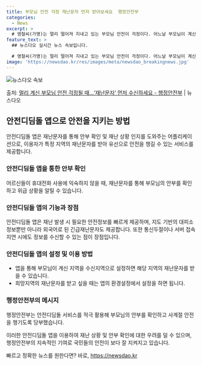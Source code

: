 ```yaml
---
title: 부모님 안전 걱정 재난문자 먼저 받아보세요  행정안전부
categories:
  - News
excerpt: >
  # 영철씨(가명)는 멀리 떨어져 지내고 있는 부모님 안전이 걱정이다. 어느날 부모님이 계신 고향에 많은 눈이…
feature_text: >
  ## 뉴스다오 실시간 뉴스 속보입니다.

  # 영철씨(가명)는 멀리 떨어져 지내고 있는 부모님 안전이 걱정이다. 어느날 부모님이 계신 고향에 많은 눈이…
image: 'https://newsdao.kr/res/images/meta/newsdao_breakingnews.jpg'
---
```


![뉴스다오 속보](https://newsdao.kr/res/images/meta/newsdao_breakingnews.jpg)

<p>출처: <a href="https://newsdao.kr/3105" rel="dofollow">멀리 계신 부모님 안전 걱정될 때…‘재난문자’ 먼저 수신하세요 - 행정안전부</a> | 뉴스다오</p>

<h2 data-ke-size="size26">안전디딤돌 앱으로 안전을 지키는 방법</h2>
안전디딤돌 앱은 재난문자를 통해 안부 확인 및 재난 상황 인지를 도와주는 어플리케이션으로, 이용자가 특정 지역의 재난문자를 받아 유선으로 안전을 챙길 수 있는 서비스를 제공합니다.

<h3><b>안전디딤돌 앱을 통한 안부 확인</b></h3>
<p data-ke-size="size16">어르신들이 휴대전화 사용에 익숙하지 않을 때, 재난문자를 통해 부모님의 안부를 확인하고 위급 상황을 알릴 수 있습니다.</p>

<h3><b>안전디딤돌 앱의 기능과 장점</b></h3>
<p data-ke-size="size16">안전디딤돌 앱은 재난 발생 시 필요한 안전정보를 빠르게 제공하며, 지도 기반의 대피소 정보뿐만 아니라 외국어로 된 긴급재난문자도 제공합니다. 또한 통신두절이나 서버 접속 지연 시에도 정보를 수신할 수 있는 점이 장점입니다.</p>

<h3><b>안전디딤돌 앱의 설정 및 이용 방법</b></h3>
<ul>
    <li>앱을 통해 부모님이 계신 지역을 수신지역으로 설정하면 해당 지역의 재난문자를 받을 수 있습니다.</li>
    <li>희망지역의 재난문자를 받고 싶을 때는 앱의 환경설정에서 설정을 하면 됩니다.</li>
</ul>

<h3><b>행정안전부의 메시지</b></h3>
<p data-ke-size="size16">행정안전부는 안전디딤돌 서비스를 적극 활용해 부모님의 안부를 확인하고 사계절 안전을 챙기도록 당부했습니다.</p>

이러한 안전디딤돌 앱을 이용하여 재난 상황 및 안부 확인에 대한 우려를 덜 수 있으며, 행정안전부의 지속적인 기여로 국민들의 안전이 보다 잘 지켜지고 있습니다. 

빠르고 정확한 뉴스를 원한다면? 바로, <a href="https://newsdao.kr" rel="dofollow">https://newsdao.kr</a>


